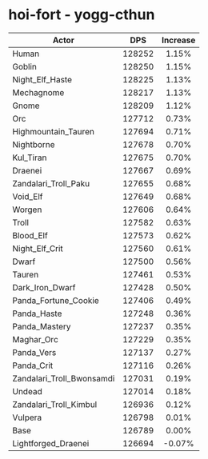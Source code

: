 # hoi-fort - yogg-cthun
| Actor | DPS | Increase |
|---|:---:|:---:|
|Human|128252|1.15%|
|Goblin|128250|1.15%|
|Night_Elf_Haste|128225|1.13%|
|Mechagnome|128217|1.13%|
|Gnome|128209|1.12%|
|Orc|127712|0.73%|
|Highmountain_Tauren|127694|0.71%|
|Nightborne|127678|0.70%|
|Kul_Tiran|127675|0.70%|
|Draenei|127667|0.69%|
|Zandalari_Troll_Paku|127655|0.68%|
|Void_Elf|127649|0.68%|
|Worgen|127606|0.64%|
|Troll|127582|0.63%|
|Blood_Elf|127573|0.62%|
|Night_Elf_Crit|127560|0.61%|
|Dwarf|127500|0.56%|
|Tauren|127461|0.53%|
|Dark_Iron_Dwarf|127428|0.50%|
|Panda_Fortune_Cookie|127406|0.49%|
|Panda_Haste|127248|0.36%|
|Panda_Mastery|127237|0.35%|
|Maghar_Orc|127229|0.35%|
|Panda_Vers|127137|0.27%|
|Panda_Crit|127116|0.26%|
|Zandalari_Troll_Bwonsamdi|127031|0.19%|
|Undead|127014|0.18%|
|Zandalari_Troll_Kimbul|126936|0.12%|
|Vulpera|126798|0.01%|
|Base|126789|0.00%|
|Lightforged_Draenei|126694|-0.07%|
